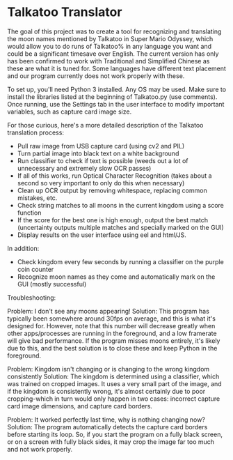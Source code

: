 # Talkatoo Translator

The goal of this project was to create a tool for recognizing and translating the moon names mentioned by Talkatoo in Super Mario Odyssey, which would allow you to do runs of Talkatoo% in any language you want and could be a significant timesave over English. The current version has only has been confirmed to work with Traditional and Simplified Chinese as these are what it is tuned for. Some languages have different text placement and our program currently does not work properly with these.

To set up, you'll need Python 3 installed. Any OS may be used. Make sure to install the libraries listed at the beginning of Talkatoo.py (use comments). Once running, use the Settings tab in the user interface to modify important variables, such as capture card image size.


For those curious, here's a more detailed description of the Talkatoo translation process:
- Pull raw image from USB capture card (using cv2 and PIL)
- Turn partial image into black text on a white background
- Run classifier to check if text is possible (weeds out a lot of unnecessary and extremely slow OCR passes)
- If all of this works, run Optical Character Recognition (takes about a second so very important to only do this when necessary)
- Clean up OCR output by removing whitespace, replacing common mistakes, etc.
- Check string matches to all moons in the current kingdom using a score function
- If the score for the best one is high enough, output the best match (uncertainty outputs multiple matches and specially marked on the GUI)
- Display results on the user interface using eel and html/JS.

In addition:
- Check kingdom every few seconds by running a classifier on the purple coin counter
- Recognize moon names as they come and automatically mark on the GUI (mostly successful)


Troubleshooting:

Problem: I don't see any moons appearing!
Solution: This program has typically been somewhere around 30fps on average, and this is what it's designed for. However, note that this number will decrease greatly when other apps/processes are running in the foreground, and a low framerate will give bad performance. If the program misses moons entirely, it's likely due to this, and the best solution is to close these and keep Python in the foreground.

Problem: Kingdom isn't changing or is changing to the wrong kingdom consistently
Solution: The kingdom is determined using a classifier, which was trained on cropped images. It uses a very small part of the image, and if the kingdom is consistently wrong, it's almost certainly due to poor cropping-which in turn would only happen in two cases: incorrect capture card image dimensions, and capture card borders.

Problem: It worked perfectly last time, why is nothing changing now?
Solution: The program automatically detects the capture card borders before starting its loop. So, if you start the program on a fully black screen, or on a screen with fully black sides, it may crop the image far too much and not work properly.
